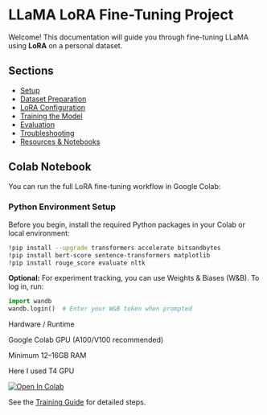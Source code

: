 # LLaMA LoRA Fine-Tuning Project

Welcome! This documentation will guide you through fine-tuning LLaMA using **LoRA** on a personal dataset.

## Sections
- [Setup](setup.md)
- [Dataset Preparation](dataset.md)
- [LoRA Configuration](lora_config.md)
- [Training the Model](training.md)
- [Evaluation](evaluation.md)
- [Troubleshooting](troubleshooting.md)
- [Resources & Notebooks](resources.md)




## Colab Notebook

You can run the full LoRA fine-tuning workflow in Google Colab:






### Python Environment Setup

Before you begin, install the required Python packages in your Colab or local environment:

```bash
!pip install --upgrade transformers accelerate bitsandbytes
!pip install bert-score sentence-transformers matplotlib
!pip install rouge_score evaluate nltk
```

**Optional:** For experiment tracking, you can use Weights & Biases (W&B). To log in, run:

```python
import wandb
wandb.login()  # Enter your W&B token when prompted
```






Hardware / Runtime

Google Colab GPU (A100/V100 recommended)

Minimum 12–16GB RAM 

Here I used T4 GPU 





[![Open In Colab](https://colab.research.google.com/assets/colab-badge.svg)](https://colab.research.google.com/githubChallapalliHemanthsaikumar/llama-lora-personal-finetune/blob/main/notebooks/LLaMA_LoRA_Personal_Finetune.ipynb)







See the [Training Guide](training.md) for detailed steps.


